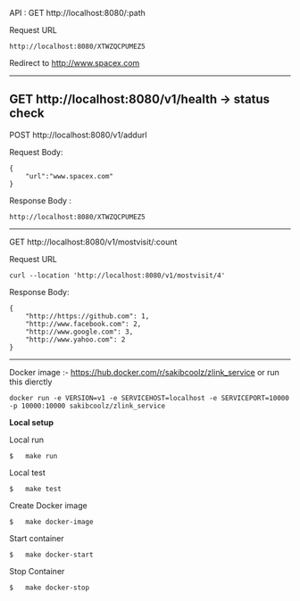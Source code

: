 API : 
GET    http://localhost:8080/:path

Request URL
```
http://localhost:8080/XTWZQCPUMEZ5
```
Redirect to http://www.spacex.com

------------------------------------------------------------------------
GET    http://localhost:8080/v1/health -> status check
------------------------------------------------------------------------
POST   http://localhost:8080/v1/addurl

Request Body:
```
{
    "url":"www.spacex.com"
}
```
Response Body :
```
http://localhost:8080/XTWZQCPUMEZ5
```


------------------------------------------------------------------------
GET    http://localhost:8080/v1/mostvisit/:count

Request URL
```
curl --location 'http://localhost:8080/v1/mostvisit/4'
```

Response Body: 
```
{
    "http://https://github.com": 1,
    "http://www.facebook.com": 2,
    "http://www.google.com": 3,
    "http://www.yahoo.com": 2
}
```

------------------------------------------------------------------------
Docker image :- https://hub.docker.com/r/sakibcoolz/zlink_service
or run this dierctly
```
docker run -e VERSION=v1 -e SERVICEHOST=localhost -e SERVICEPORT=10000 -p 10000:10000 sakibcoolz/zlink_service
```

**Local setup**

Local run
```
$   make run
```

Local test
```
$   make test
```

Create Docker image 
```
$   make docker-image
```

Start container
```
$   make docker-start
```

Stop Container
```
$   make docker-stop
```
